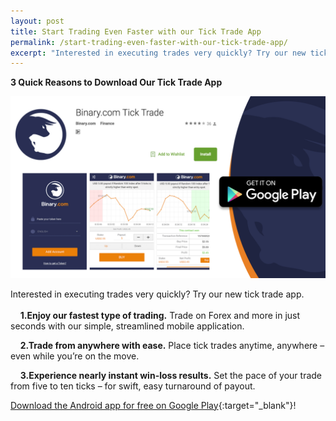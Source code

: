 ```yaml
---
layout: post
title: Start Trading Even Faster with our Tick Trade App
permalink: /start-trading-even-faster-with-our-tick-trade-app/
excerpt: "Interested in executing trades very quickly? Try our new tick trade app. Here are three quick reasons to download our Tick Trade App..."
---
```



**3 Quick Reasons to Download Our Tick Trade App**

![](/images/ticktrade_promote.png)


Interested in executing trades very quickly? Try our new tick trade app.
<br><br>
&nbsp;&nbsp;&nbsp;&nbsp;**1.Enjoy our fastest type of trading.** Trade on Forex and more in just seconds with our simple, streamlined mobile application.

&nbsp;&nbsp;&nbsp;&nbsp;**2.Trade from anywhere with ease.** Place tick trades anytime, anywhere – even while you’re on the move. 

&nbsp;&nbsp;&nbsp;&nbsp;**3.Experience nearly instant win-loss results.** Set the pace of your trade from five to ten ticks – for swift, easy turnaround of payout.  

[Download the Android app for free on Google Play](https://play.google.com/store/apps/details?id=com.binary.ticktrade){:target="_blank"}!